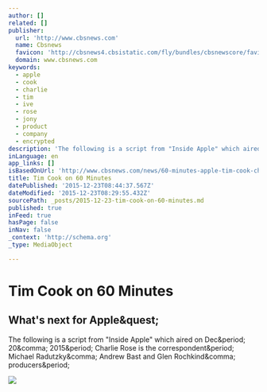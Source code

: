 ```yaml
---
author: []
related: []
publisher:
  url: 'http://www.cbsnews.com'
  name: Cbsnews
  favicon: 'http://cbsnews4.cbsistatic.com/fly/bundles/cbsnewscore/favicon.ico?v=8ef31f49ef3c0e395bebd45d93713d5e31880f77'
  domain: www.cbsnews.com
keywords:
  - apple
  - cook
  - charlie
  - tim
  - ive
  - rose
  - jony
  - product
  - company
  - encrypted
description: 'The following is a script from "Inside Apple" which aired on Dec. 20, 2015. Charlie Rose is the correspondent. Michael Radutzky, Andrew Bast and Glen Rochkind, producers.'
inLanguage: en
app_links: []
isBasedOnUrl: 'http://www.cbsnews.com/news/60-minutes-apple-tim-cook-charlie-rose/'
title: Tim Cook on 60 Minutes
datePublished: '2015-12-23T08:44:37.567Z'
dateModified: '2015-12-23T08:29:55.432Z'
sourcePath: _posts/2015-12-23-tim-cook-on-60-minutes.md
published: true
inFeed: true
hasPage: false
inNav: false
_context: 'http://schema.org'
_type: MediaObject

---
```

# Tim Cook on 60 Minutes

<article style=""><h1>What's next for Apple&amp;quest;</h1><p>The following is a script from "Inside Apple" which aired on Dec&amp;period; 20&amp;comma; 2015&amp;period; Charlie Rose is the correspondent&amp;period; Michael Radutzky&amp;comma; Andrew Bast and Glen Rochkind&amp;comma; producers&amp;period;</p><img src="http://cbsnews2.cbsistatic.com/hub/i/r/2015/12/20/4be4b865-a27c-4b6b-ab6b-500aaa3d0215/thumbnail/770x430/c5fcce98676d6b7a42a6d392ecc16fe6/appleparttwo.jpg" /></article>